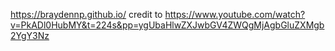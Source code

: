 https://braydennp.github.io/
credit to https://www.youtube.com/watch?v=PkADl0HubMY&t=224s&pp=ygUbaHlwZXJwbGV4ZWQgMjAgbGluZXMgb2YgY3Nz
